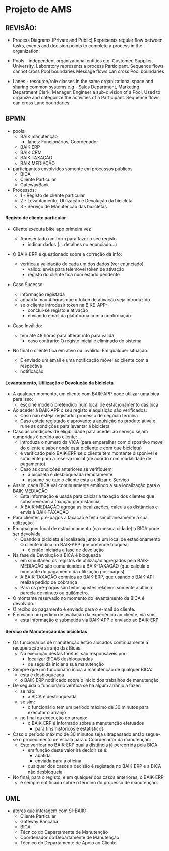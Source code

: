 # Projeto de AMS
## REVISÃO:
* Process Diagrams (Private and Public) Represents regular
	flow between tasks, events and decision
	points to complete a process in the organization.

* Pools - independent organizational entities
	e.g.  Customer, Supplier, University, Laboratory
	represents a process Participant.
	Sequence flows cannot cross Pool boundaries
	Message flows can cross Pool boundaries

* Lanes - resource/role classes in the same organizational
	space and sharing common systems
	e.g 	- Sales Department, Marketing Department
		Clerk, Manager, Engineer
	a sub-division of a Pool. Used to organize and
	categorize the activities of a Participant.
	Sequence flows can cross Lane boundaries


## BPMN
* pools:
	* BAIK manutenção
		* lanes: Funcionários, Coordenador
	* BAIK ERP
	* BAIK CRM
	* BAIK TAXAÇÃO
	* BAIK MEDIAÇÃO
* participantes envolvidos somente em processos públicos
	* BICA
	* Cliente Particular
	* GatewayBank
* Processos:
	* 1 - Registo de cliente particular
	* 2 - Levantamento, Utilização e Devolução da bicicleta
	* 3 - Serviço de Manutenção das bicicletas

#### Registo de cliente particular
* Cliente executa bike app primeira vez
	* Apresentado um form para fazer o seu registo
		* indicar dados (... detalhes no enunciado...)

* O BAIK-ERP é questionado sobre a correção da info:
	* verifica a validação de cada um dos dados (ver enunciado)
		* valido: envia para telemovel token de ativação
		* registo do cliente fica num estado pendente
* Caso Sucesso:
	* informação registada
	* aguarda max 4 horas que o token de ativação seja introduzido
	* se o cliente introduzir token na BIKE-APP:
		* conclui-se registo e ativação
		* enviando email da plataforma com a confirmação
* Caso Inválido:
	* tem até 48 horas para alterar info para valida
		* caso contrario: O registo inicial é eliminado do sistema
* No final o cliente fica em ativo ou invalido. Em qualquer situação:
	* É enviado um email e uma notificação móvel ao cliente com a respectiva
	* notificação

#### Levantamento, Utilização e Devolução da bicicleta
* A qualquer momento, um cliente com BAIK-APP pode utilizar uma bica para isso:
	* escolhe modelo pretendido num local de estacionamento das bica
* Ao aceder à BAIK-APP o seu registo e aquisição são verificados:
	* Caso não esteja registado: processo de negócio termina
	* Caso esteja registado e aprovado: a aquisição do produto ativa e rune
	as condições para levantar a bicicleta
* Caso as condições de eligibilidade para aceder ao serviço sejam cumpridas
é pedido ao cliente:
	* introduza o número da VICA (para emparelhar com dispositivo movel do
		cliente e saber onde esta o cliente e com que bicicleta)
	* é verificado pelo  BAIK-ERP se o cliente tem montante disponivel e
		suficiente para a reserva inicial (de acordo com modalidade de pagamento)
	* Caso as condições anteriores se verifiquem:
		* a bicicleta é desbloqueada remotamente
		* assume-se que o cliente está a utilizar o Serviço
* Assim, cada BICA vai continuamente emitindo a sua localização para o
  BAIK-MEDIAÇÃO
  	* Esta informação é usada para calclar a taxação dos clientes que
		subscreveram a taxação por distância.
  	* A BAIK-MEDIAÇÃO agrega as localizações, calcula as distâncias e envia à
  		BAIK-TAXAÇÃO
* Para clientes pré-pagos a taxação é feita simultaneamente à sua utilização.
* Em qualquer local de estacionamento (na mesma cidade) a BICA pode ser devolvida
	* Quando a bicicleta é localizada junto a um local de estacionamento
		O cliente indica na BAIK-APP que pretende bloquear
		* é então iniciada a fase de devolução
* Na fase de Devolução a BICA é bloqueada
	* em simultâneo os registos de utilização agregados pela BAIK-MEDIAÇÃO são comunicados
	à BAIK-TAXAÇÃO (que calcula o montante do pagamento da utilização pós-pagos)
	* A BAIK-TAXAÇÃO comnica ao BAIK-ERP, que usando o BAIK-API realiza pedido de cobrança
	* Para os pré-pagos são feitos ajustes relativos somente à última parcela
	de minuto ou quilómetro.
* O montante reservado no momento do levantamento da BICA é devolvido.
* O recibo do pagamento é enviado para o e-mail do cliente.
* É enviado um pedido de avaliação da experiència ao cliente, via sms
	* esta informação é submetida via BAIK-APP e enviado ao BAIK-ERP

#### Serviço de Manutenção das bicicletas
* Os funcionários de manutenção estão alocados continuamente á recuperação e arranjo
das Bicas.
	* Na execução destas tarefas, são responsáveis por:
		* localizar BICAS desbloqueadas
		* de seguida iniciar a sua manutenção
* Sempre que um funcionário inicia a manutenção de qualquer BICA:
	* esta é desbloqueada
	* o BAIK-ERP notificado sobre o inicio dos trabalhos de manutenção
* De seguida o funcionário verifica se há algum arranjo a fazer:
	* se não:
		* a BICA é desbloqueada
	* se sim:
		* o funcionário tem um período máximo de 30 minutos para executar o arranjo
	* no final da execução do arranjo:
		* o BAIK-ERP é informado sobre a manutenção efetuados
			* para fins historicos e estatisticos
* Caso o período máximo de 30 minutos seja ultrapassado então segue-se o
  procedimento de escala para o Coordenador da manutenção:
  	* Este verficar no BAIK-ERP qual a distância já percorrida pela BICA.
		* em função deste valor irá decidir se é:
			* abatida
			* enviada para a oficina
		* qualquer dos casos a decisão é registada no BAIK-ERP e a BICA não desbloqueia
* No final, para o registo, e em qualquer dos casos anteriores, o BAIK-ERP
	* é sempre notificado sobre o término do processo de manutenção.

## UML
* atores que interagem com SI-BAIK:
	* Cliente Particular
	* Gateway Bancária
	* BICA
	* Técnico do Departamente de Manutenção
	* Coordenador do Departamente de Manutenção
	* Técnico do Departamente de Apoio ao Cliente
